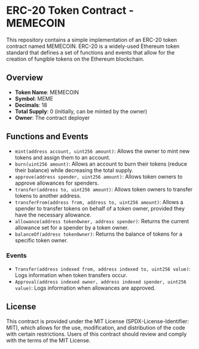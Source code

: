 # ERC-20 Token Contract - MEMECOIN

This repository contains a simple implementation of an ERC-20 token contract named MEMECOIN. ERC-20 is a widely-used Ethereum token standard that defines a set of functions and events that allow for the creation of fungible tokens on the Ethereum blockchain.

## Overview

- **Token Name**: MEMECOIN
- **Symbol**: MEME
- **Decimals**: 18
- **Total Supply**: 0 (initially, can be minted by the owner)
- **Owner**: The contract deployer

## Functions and Events

- `mint(address account, uint256 amount)`: Allows the owner to mint new tokens and assign them to an account.
- `burn(uint256 amount)`: Allows an account to burn their tokens (reduce their balance) while decreasing the total supply.
- `approve(address spender, uint256 amount)`: Allows token owners to approve allowances for spenders.
- `transfer(address to, uint256 amount)`: Allows token owners to transfer tokens to another address.
- `transferFrom(address from, address to, uint256 amount)`: Allows a spender to transfer tokens on behalf of a token owner, provided they have the necessary allowance.
- `allowance(address tokenOwner, address spender)`: Returns the current allowance set for a spender by a token owner.
- `balanceOf(address tokenOwner)`: Returns the balance of tokens for a specific token owner.

### Events

- `Transfer(address indexed from, address indexed to, uint256 value)`: Logs information when token transfers occur.
- `Approval(address indexed owner, address indexed spender, uint256 value)`: Logs information when allowances are approved.

## License

This contract is provided under the MIT License (SPDX-License-Identifier: MIT), which allows for the use, modification, and distribution of the code with certain restrictions. Users of this contract should review and comply with the terms of the MIT License.

